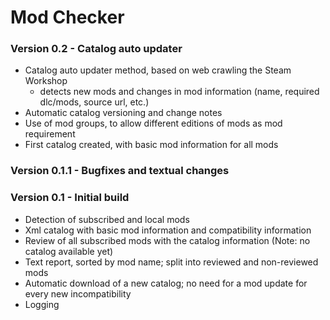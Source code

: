 # Mod Checker

### Version 0.2   - Catalog auto updater
* Catalog auto updater method, based on web crawling the Steam Workshop
  - detects new mods and changes in mod information (name, required dlc/mods, source url, etc.)
* Automatic catalog versioning and change notes
* Use of mod groups, to allow different editions of mods as mod requirement
* First catalog created, with basic mod information for all mods

### Version 0.1.1 - Bugfixes and textual changes

### Version 0.1   - Initial build
* Detection of subscribed and local mods
* Xml catalog with basic mod information and compatibility information
* Review of all subscribed mods with the catalog information (Note: no catalog available yet)
* Text report, sorted by mod name; split into reviewed and non-reviewed mods
* Automatic download of a new catalog; no need for a mod update for every new incompatibility
* Logging